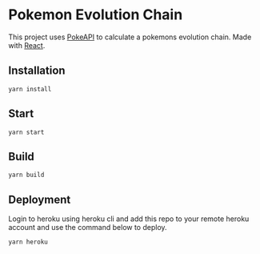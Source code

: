 # Pokemon Evolution Chain

This project uses [PokeAPI](https://pokeapi.co/) to calculate a pokemons evolution chain. Made with [React](https://reactjs.org/).

## Installation

`yarn install`

## Start

`yarn start`

## Build

`yarn build`

## Deployment

Login to heroku using heroku cli and add this repo to your remote heroku account and use the command below to deploy.

`yarn heroku`
